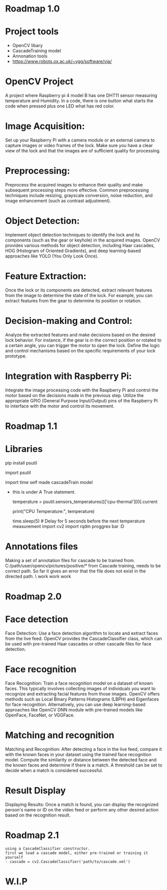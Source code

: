 # Roadmap 1.0

# Project tools
- OpenCV libary
- CascadeTraining model
- Annonation tools
- https://www.robots.ox.ac.uk/~vgg/software/via/


# OpenCV Project
A project where Raspberry pi 4 model B has one DHT11 sensor measuring temperature and Humidity. In a code, there is one button what starts the code when pressed plus one LED what has red color.

# Image Acquisition:
Set up your Raspberry Pi with a camera module or an external camera to capture images or video frames of the lock. 
Make sure you have a clear view of the lock and that the images are of sufficient quality for processing.

# Preprocessing:
Preprocess the acquired images to enhance their quality and make subsequent processing steps more effective. 
Common preprocessing techniques include resizing, grayscale conversion, noise reduction, and image enhancement (such as contrast adjustment).

# Object Detection:
Implement object detection techniques to identify the lock and its components (such as the gear or keyhole) in the acquired images. 
OpenCV provides various methods for object detection, including Haar cascades, HOG (Histogram of Oriented Gradients), and deep learning-based approaches like YOLO (You Only Look Once).

# Feature Extraction:
Once the lock or its components are detected, extract relevant features from the image to determine the state of the lock. 
For example, you can extract features from the gear to determine its position or rotation.

# Decision-making and Control:
Analyze the extracted features and make decisions based on the desired lock behavior. 
For instance, if the gear is in the correct position or rotated to a certain angle, you can trigger the motor to open the lock. Define the logic and control mechanisms based on the specific requirements of your lock prototype.

# Integration with Raspberry Pi:
Integrate the image processing code with the Raspberry Pi and control the motor based on the decisions made in the previous step. 
Utilize the appropriate GPIO (General Purpose Input/Output) pins of the Raspberry Pi to interface with the motor and control its movement.

# Roadmap 1.1

# Libraries
pip install psutil

import psutil

import time
self made cascadeTrain model

- this is under A True statement.

    temperature = psutil.sensors_temperatures()['cpu-thermal'][0].current
    
    print("CPU Temperature:", temperature)

    time.sleep(5)  # Delay for 5 seconds before the next temperature measurement
import cv2
import rqdm proggres bar :D

# Annotations files

Making a set of annotation files for cascade to be trained from. C:/path/user/opencv/pictures/positive/*
from Cascade training, needs to be correct path. So far it gives an error that the file does not exist in the directed path.
\\ work work work

# Roadmap 2.0

# Face detection
Face Detection: Use a face detection algorithm to locate and extract faces from the live feed. 
OpenCV provides the CascadeClassifier class, which can be used with pre-trained Haar cascades or other cascade files for face detection.

# Face recognition
Face Recognition: Train a face recognition model on a dataset of known faces. 
This typically involves collecting images of individuals you want to recognize and extracting facial features from those images. 
OpenCV offers methods such as Local Binary Patterns Histograms (LBPH) and Eigenfaces for face recognition. Alternatively, you can use deep learning-based approaches like OpenCV DNN module with pre-trained models like OpenFace, FaceNet, or VGGFace.

# Matching and recognition
Matching and Recognition: After detecting a face in the live feed, compare it with the known faces in your dataset using the trained face recognition model. 
Compute the similarity or distance between the detected face and the known faces and determine if there is a match. 
A threshold can be set to decide when a match is considered successful.

# Result Display
Displaying Results: Once a match is found, you can display the recognized person's name or ID on the video feed or perform any other desired action based on the recognition result.

# Roadmap 2.1
     
    using a CascadeClassifier constructor.
    first we load a cascade model, either pre-trained or training it yourself
    - cascade = cv2.CascadeClassifier('path/to/cascade.xml')
    
# W.I.P

